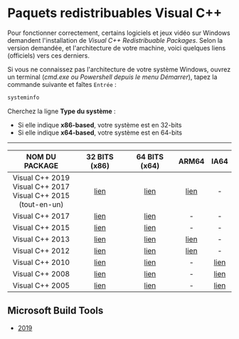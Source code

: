 # Paquets redistribuables Visual C++

Pour fonctionner correctement, certains logiciels et jeux vidéo sur Windows demandent l'installation de _Visual C++ Redistribuable Packages_. Selon la version demandée, et l'architecture de votre machine, voici quelques liens (officiels) vers ces derniers.

Si vous ne connaissez pas l'architecture de votre système Windows, ouvrez un terminal (_cmd.exe ou Powershell depuis le menu Démarrer_), tapez la commande suivante et faîtes `Entrée` :

```bat
systeminfo
```

Cherchez la ligne **Type du système** :

+ Si elle indique **x86-based**, votre système est en 32-bits
+ Si elle indique **x64-based**, votre système est en 64-bits

---

|NOM DU PACKAGE|32 BITS (x86)|64 BITS (x64)|ARM64|IA64|
|:--:|:--:|:--:|:--:|:--:|
|Visual C++ 2019<br>Visual C++ 2017<br>Visual C++ 2015<br>(tout-en-un)|[lien](https://aka.ms/vs/16/release/vc_redist.x86.exe)|[lien](https://aka.ms/vs/16/release/vc_redist.x64.exe)|[lien](https://aka.ms/vs/16/release/VC_redist.arm64.exe)|-|
|Visual C++ 2017|[lien](https://download.visualstudio.microsoft.com/download/pr/100349138/88b50ce70017bf10f2d56d60fcba6ab1/VC_redist.x86.exe)|[lien](https://download.microsoft.com/download/3/b/f/3bf6e759-c555-4595-8973-86b7b4312927/vc_redist.x64.exe)|-|-|
|Visual C++ 2015|[lien](https://download.microsoft.com/download/9/3/F/93FCF1E7-E6A4-478B-96E7-D4B285925B00/vc_redist.x86.exe)|[lien](https://download.microsoft.com/download/9/3/F/93FCF1E7-E6A4-478B-96E7-D4B285925B00/vc_redist.x64.exe)|-|-|
|Visual C++ 2013|[lien](http://download.microsoft.com/download/A/4/D/A4D9F1D3-6449-49EB-9A6E-902F61D8D14B/vcredist_x86.exe)|[lien](http://download.microsoft.com/download/A/4/D/A4D9F1D3-6449-49EB-9A6E-902F61D8D14B/vcredist_x64.exe)|[lien](http://download.microsoft.com/download/A/4/D/A4D9F1D3-6449-49EB-9A6E-902F61D8D14B/vcredist_arm.exe)|-|
|Visual C++ 2012|[lien](http://download.microsoft.com/download/D/3/B/D3B72629-7D95-49ED-A4EC-7FF105754124/VSU4/vcredist_x86.exe)|[lien](http://download.microsoft.com/download/D/3/B/D3B72629-7D95-49ED-A4EC-7FF105754124/VSU4/vcredist_x64.exe)|[lien](http://download.microsoft.com/download/D/3/B/D3B72629-7D95-49ED-A4EC-7FF105754124/VSU4/vcredist_arm.exe)|-|
|Visual C++ 2010|[lien](http://download.microsoft.com/download/1/6/5/165255E7-1014-4D0A-B094-B6A430A6BFFC/vcredist_x86.exe)|[lien](http://download.microsoft.com/download/1/6/5/165255E7-1014-4D0A-B094-B6A430A6BFFC/vcredist_x64.exe)|-|[lien](http://download.microsoft.com/download/1/6/5/165255E7-1014-4D0A-B094-B6A430A6BFFC/vcredist_ia64.exe)|
|Visual C++ 2008|[lien](http://download.microsoft.com/download/5/D/8/5D8C65CB-C849-4025-8E95-C3966CAFD8AE/vcredist_x86.exe)|[lien](http://download.microsoft.com/download/5/D/8/5D8C65CB-C849-4025-8E95-C3966CAFD8AE/vcredist_x64.exe)|-|[lien](http://download.microsoft.com/download/5/D/8/5D8C65CB-C849-4025-8E95-C3966CAFD8AE/vcredist_IA64.exe)|
|Visual C++ 2005|[lien](http://download.microsoft.com/download/5/D/A/5DA273D6-C1CB-4F1C-90C0-73B5263E0AC7/vcredist_x86.EXE)|[lien](http://download.microsoft.com/download/5/D/A/5DA273D6-C1CB-4F1C-90C0-73B5263E0AC7/vcredist_x64.EXE)|-|[lien](http://download.microsoft.com/download/5/D/A/5DA273D6-C1CB-4F1C-90C0-73B5263E0AC7/vcredist_IA64.EXE)|

## Microsoft Build Tools

+ [2019](https://visualstudio.microsoft.com/fr/thank-you-downloading-visual-studio/?sku=BuildTools&rel=16)
